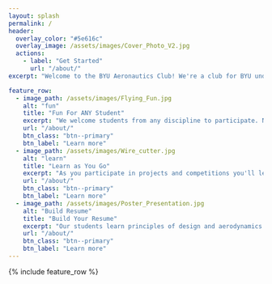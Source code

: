 ```yaml
---
layout: splash
permalink: /
header:
  overlay_color: "#5e616c"
  overlay_image: /assets/images/Cover_Photo_V2.jpg
  actions:
    - label: "Get Started"
      url: "/about/"
excerpt: "Welcome to the BYU Aeronautics Club! We're a club for BYU undergraduates and graduates to learn and apply aeronautics in fun projects for all levels of ability."

feature_row:
  - image_path: /assets/images/Flying_Fun.jpg
    alt: "fun"
    title: "Fun For ANY Student"
    excerpt: "We welcome students from any discipline to participate. No experience is required to get started in the Aeronautics Club."
    url: "/about/"
    btn_class: "btn--primary"
    btn_label: "Learn more"
  - image_path: /assets/images/Wire_cutter.jpg
    alt: "learn"
    title: "Learn as You Go"
    excerpt: "As you participate in projects and competitions you'll learn the skills you need to design, build, and fly your own aircraft."
    url: "/about/"
    btn_class: "btn--primary"
    btn_label: "Learn more"
  - image_path: /assets/images/Poster_Presentation.jpg
    alt: "Build Resume"
    title: "Build Your Resume"
    excerpt: "Our students learn principles of design and aerodynamics to compete in the public arena and prepare to become leaders in the aersopace industry."
    url: "/about/"
    btn_class: "btn--primary"
    btn_label: "Learn more"
---
```


{% include feature_row %}
